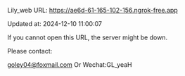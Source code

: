 Lily_web URL: https://ae6d-61-165-102-156.ngrok-free.app

Updated at: 2024-12-10 11:00:07

If you cannot open this URL, the server might be down.

Please contact: 

goley04@foxmail.com Or Wechat:GL_yeaH